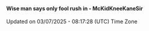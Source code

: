 #### Wise man says only fool rush in - McKidKneeKaneSir
Updated on 03/07/2025 - 08:17:28 (UTC) Time Zone
